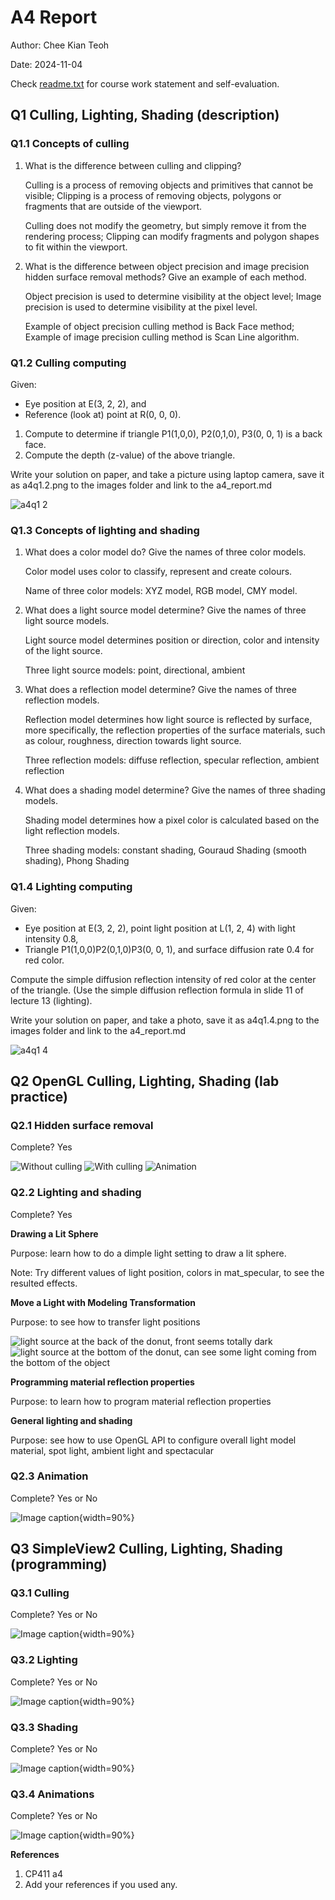 # A4 Report

Author: Chee Kian Teoh

Date: 2024-11-04 

Check [readme.txt](readme.txt) for course work statement and self-evaluation. 
  
## Q1 Culling, Lighting, Shading (description)


### Q1.1 Concepts of culling

1. What is the difference between culling and clipping?

    Culling is a process of removing objects and primitives that cannot be visible; Clipping is a process of removing objects, polygons or fragments that are outside of the viewport.

    Culling does not modify the geometry, but simply remove it from the rendering process; Clipping can modify fragments and polygon shapes to fit within the viewport.

2. What is the difference between object precision and image precision hidden surface removal methods? Give an example of each method. 
    
    Object precision is used to determine visibility at the object level; Image precision is used to determine visibility at the pixel level.
    
    Example of object precision culling method is Back Face method; Example of image precision culling method is Scan Line algorithm.


### Q1.2 Culling computing

Given:

- Eye position at E(3, 2, 2), and
- Reference (look at) point at R(0, 0, 0).
1. Compute to determine if triangle P1(1,0,0), P2(0,1,0), P3(0, 0, 1) is a back face.
2. Compute the depth (z-value) of the above triangle.

Write your solution on paper, and take a picture using laptop camera, save it as a4q1.2.png to the images folder and link to the a4_report.md

![a4q1 2](https://github.com/user-attachments/assets/3c0944e4-2bf5-42ce-9111-18a57d543a03)


### Q1.3 Concepts of lighting and shading

1. What does a color model do? Give the names of three color models.
    
    Color model uses color to classify, represent and create colours.

    Name of three color models: XYZ model, RGB model, CMY model.
    
2. What does a light source model determine? Give the names of three light source models.
    
    Light source model determines position or direction, color and intensity of the light source.

    Three light source models: point, directional, ambient
    
3. What does a reflection model determine? Give the names of three reflection models.
    
    Reflection model determines how light source is reflected by surface, more specifically, the reflection properties of the surface materials, such as colour, roughness, direction towards light source.

    Three reflection models: diffuse reflection, specular reflection, ambient reflection
    
4. What does a shading model determine? Give the names of three shading models.
    
    Shading model determines how a pixel color is calculated based on the light reflection models.
    
    Three shading models: constant shading, Gouraud Shading (smooth shading), Phong Shading


### Q1.4 Lighting computing

Given:

- Eye position at E(3, 2, 2), point light position at L(1, 2, 4) with light intensity 0.8,
- Triangle P1(1,0,0)P2(0,1,0)P3(0, 0, 1), and surface diffusion rate 0.4 for red color.

Compute the simple diffusion reflection intensity of red color at the center of the triangle. (Use the simple diffusion reflection formula in slide 11 of lecture 13 (lighting).

Write your solution on paper, and take a photo, save it as a4q1.4.png to the images folder and link to the a4_report.md

![a4q1 4](https://github.com/user-attachments/assets/66bd86d1-0e0a-46b6-b27c-0051f264ef3d)


## Q2 OpenGL Culling, Lighting, Shading (lab practice)


### Q2.1 Hidden surface removal 

Complete? Yes

<!--If you answer Yes, insert one or more screenshot images to show the completion.-->
![Without culling](https://github.com/user-attachments/assets/12b81c6c-83d8-41dc-bc03-45987d741838)
![With culling](https://github.com/user-attachments/assets/5ed8bd61-139d-419c-95bc-1c0459594c3a)
![Animation](https://github.com/user-attachments/assets/4d59bce4-dd98-422a-a2ca-bd79fa7ec8c6)


<!-- If No, add a short description to describe the issues encountered.-->

### Q2.2 Lighting and shading 

Complete? Yes

<!--If you answer Yes, insert one or more screenshot images to show the completion.-->

**Drawing a Lit Sphere**

Purpose: learn how to do a dimple light setting to draw a lit sphere.

Note: Try different values of light position, colors in mat_specular, to see the resulted effects.


**Move a Light with Modeling Transformation**

Purpose: to see how to transfer light positions

![light source at the back of the donut, front seems totally dark](https://github.com/user-attachments/assets/5f83dd6f-aacf-4a18-893c-2779518060b6)
![light source at the bottom of the donut, can see some light coming from the bottom of the object](https://github.com/user-attachments/assets/58b567a5-5058-46e5-9164-6ade746e0c70)

**Programming material reflection properties**

Purpose: to learn how to program material reflection properties

**General lighting and shading**

Purpose: see how to use OpenGL API to configure overall light model material, spot light, ambient light and spectacular

<!-- If No, add a short description to describe the issues encountered.-->

### Q2.3 Animation 

Complete? Yes or No 

<!--If you answer Yes, insert one or more screenshot images to show the completion.-->

![Image caption](images/demo.png){width=90%}

<!-- If No, add a short description to describe the issues encountered.-->


## Q3 SimpleView2 Culling, Lighting, Shading (programming)


### Q3.1 Culling

Complete? Yes or No 

<!--If you answer Yes, insert one or more screenshot images to show the completion. -->

![Image caption](images/demo.png){width=90%}

<!--If No, add a short description to describe the issues encountered.-->


### Q3.2 Lighting

Complete? Yes or No 

<!--If you answer Yes, insert one or more screenshot images to show the completion. -->

![Image caption](images/demo.png){width=90%}

<!--If No, add a short description to describe the issues encountered.-->


### Q3.3 Shading

Complete? Yes or No 

<!--If you answer Yes, insert one or more screenshot images to show the completion. -->

![Image caption](images/demo.png){width=90%}

<!--If No, add a short description to describe the issues encountered.-->


### Q3.4 Animations

Complete? Yes or No 

<!--If you answer Yes, insert one or more screenshot images to show the completion. -->

![Image caption](images/demo.png){width=90%}

<!--If No, add a short description to describe the issues encountered.-->




**References**

1. CP411 a4
2. Add your references if you used any. 
